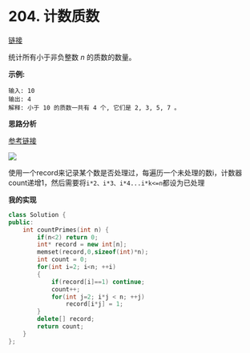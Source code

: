 # 204. 计数质数

[链接](https://leetcode-cn.com/problems/count-primes/description/)

统计所有小于非负整数 *n* 的质数的数量。

**示例:**

```
输入: 10
输出: 4
解释: 小于 10 的质数一共有 4 个, 它们是 2, 3, 5, 7 。
```

**思路分析**

[参考链接](https://www.cnblogs.com/zfyouxi/p/4907294.html)

![](http://img.blog.csdn.net/20150625165121090) 

使用一个record来记录某个数是否处理过，每遍历一个未处理的数i，计数器count递增1，然后需要将`i*2、i*3、i*4...i*k<=n`都设为已处理

**我的实现**

```c++
class Solution {
public:
    int countPrimes(int n) {
        if(n<2) return 0;
        int* record = new int[n];
        memset(record,0,sizeof(int)*n);
        int count = 0;
        for(int i=2; i<n; ++i)
        {
            if(record[i]==1) continue;
            count++;
            for(int j=2; i*j < n; ++j)
                record[i*j] = 1;
        }
        delete[] record;
        return count;
    }
};
```

